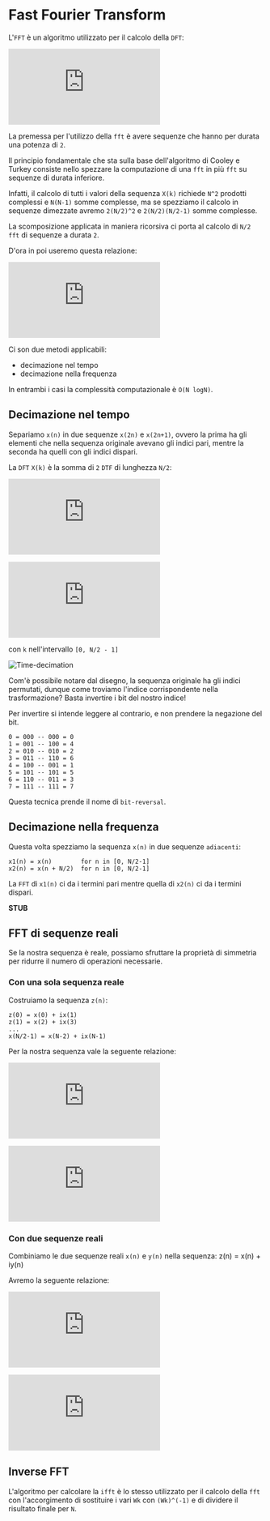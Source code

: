 # Fast Fourier Transform

L'`FFT` è un algoritmo utilizzato per il calcolo della `DFT`:

![DFT](http://latex.codecogs.com/gif.latex?X%28k%29%20%3D%20%5Csum_%7Bn%3D0%7D%5E%7BN-1%7Dx%28n%29e%5E%7B-%5Ciota%5Cfrac%7B2%5Cpi%20%7D%7BN%7D%20nk%7D%20%3D%20%5Csum_%7Bn%3D0%7D%5E%7BN-1%7Dx%28n%29W_N%5E%7Bnk%7D)

La premessa per l'utilizzo della `fft` è avere sequenze che hanno per durata
una potenza di `2`. 

Il principio fondamentale che sta sulla base dell'algoritmo di Cooley e Turkey
consiste nello spezzare la computazione di una `fft` in più `fft` su sequenze di
durata inferiore.

Infatti, il calcolo di tutti i valori della sequenza `X(k)` richiede `N^2` prodotti complessi e `N(N-1)` somme
complesse, ma se spezziamo il calcolo in sequenze dimezzate avremo `2(N/2)^2` e
`2(N/2)(N/2-1)` somme complesse. 

La scomposizione applicata in maniera ricorsiva ci porta al calcolo di `N/2` `fft`
di sequenze a durata `2`.

D'ora in poi useremo questa relazione:

![WN](http://latex.codecogs.com/gif.latex?W_N%5E%7Bk%7D%20%3D%20e%5E%7B-%5Ciota%20%5Cfrac%7B2%5Cpi%7D%7BN%7D%20%7D)

Ci son due metodi applicabili:

- decimazione nel tempo
- decimazione nella frequenza

In entrambi i casi la complessità computazionale è `O(N logN)`.

## Decimazione nel tempo

Separiamo `x(n)` in due sequenze `x(2n)` e `x(2n+1)`, ovvero la prima ha gli elementi che nella sequenza originale avevano gli indici pari, mentre la seconda ha quelli con gli indici dispari.

La `DFT` `X(k)` è la somma di `2` `DTF` di lunghezza `N/2`:

![FFT(k)](http://latex.codecogs.com/gif.latex?X%28k%29%20%3D%20X_1%28k%29%20&plus;%20W_N%5E%7Bk%7DX_2%28k%29)

![FFT2(k)](http://latex.codecogs.com/gif.latex?X%28k&plus;%20%5Cfrac%7BN%7D%7B2%7D%29%20%3D%20X_1%28k%29%20-%20W_N%5E%7Bk%7DX_2%28k%29)

con `k` nell'intervallo `[0, N/2 - 1]`

![Time-decimation](https://upload.wikimedia.org/wikipedia/commons/thumb/c/cb/DIT-FFT-butterfly.png/738px-DIT-FFT-butterfly.png)

Com'è possibile notare dal disegno, la sequenza originale ha gli indici
permutati, dunque come troviamo l'indice corrispondente nella trasformazione? Basta invertire i bit del
nostro indice!

Per invertire si intende leggere al contrario, e non prendere la negazione del bit.

    0 = 000 -- 000 = 0
    1 = 001 -- 100 = 4
    2 = 010 -- 010 = 2
    3 = 011 -- 110 = 6
    4 = 100 -- 001 = 1
    5 = 101 -- 101 = 5
    6 = 110 -- 011 = 3
    7 = 111 -- 111 = 7

Questa tecnica prende il nome di `bit-reversal`.

## Decimazione nella frequenza

Questa volta spezziamo la sequenza `x(n)` in due sequenze `adiacenti`:

    x1(n) = x(n)        for n in [0, N/2-1]
    x2(n) = x(n + N/2)  for n in [0, N/2-1]

La `FFT` di `x1(n)` ci da i termini pari mentre quella di `x2(n)` ci da i
termini dispari.

**STUB**

## FFT di sequenze reali

Se la nostra sequenza è reale, possiamo sfruttare la proprietà di simmetria per
ridurre il numero di operazioni necessarie.

### Con una sola sequenza reale

Costruiamo la sequenza `z(n)`:

    z(0) = x(0) + ix(1)
    z(1) = x(2) + ix(3)
    ...
    x(N/2-1) = x(N-2) + ix(N-1)

Per la nostra sequenza vale la seguente relazione:

![FFT-Real-1](http://latex.codecogs.com/gif.latex?X_1%28k%29%20%3D%20%5Cfrac%7BZ%28k%29%20&plus;Z%5E*%28%5Cfrac%7BN%7D%7B2%7D-k%29%7D%7B2%7D)

![FFT-Real-2](http://latex.codecogs.com/gif.latex?X_2%28k%29%20%3D%20%5Cfrac%7BZ%28k%29%20-Z%5E*%28%5Cfrac%7BN%7D%7B2%7D-k%29%7D%7B2%5Ciota%7D)

### Con due sequenze reali

Combiniamo le due sequenze reali `x(n)` e `y(n)` nella sequenza:
    z(n) = x(n) + iy(n)

Avremo la seguente relazione:

![FFT-Real-3](http://latex.codecogs.com/gif.latex?X%28k%29%20%3D%20%5Cfrac%7BZ%28k%29%20&plus;%20Z%5E*%28N-k%29%7D%7B2%7D)

![FFT-Real-4](http://latex.codecogs.com/gif.latex?Y%28k%29%20%3D%20%5Cfrac%7BZ%28k%29%20-Z%5E*%28N-k%29%7D%7B2%5Ciota%7D)

## Inverse FFT

L'algoritmo per calcolare la `ifft` è lo stesso utilizzato per il calcolo della
`fft` con l'accorgimento di sostituire i vari `Wk` con `(Wk)^(-1)` e di dividere
il risultato finale per `N`.

